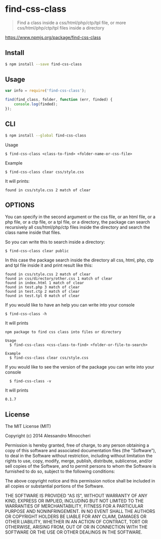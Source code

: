 # find-css-class

> Find a class inside a css/html/php/ctp/tpl file, or more css/html/php/ctp/tpl files inside a directory

https://www.npmjs.org/package/find-css-class

## Install

```sh
$ npm install --save find-css-class
```


## Usage

```js
var info = require('find-css-class');

find(find_class, folder, function (err, finded) {
	console.log(finded);
});
```

## CLI

```sh
$ npm install --global find-css-class
```

  Usage

  ```
  $ find-css-class <class-to-find> <folder-name-or-css-file>
  ```
  
  Example
  
  ```
  $ find-css-class clear css/style.css
  ```

It will prints:

```
found in css/style.css 2 match of clear
```

## OPTIONS
You can specify in the second argument or the css file, or an html file, or a php file, or a ctp file, or a tpl file, or a directory, the package can search recursively all css/html/php/ctp files inside the directory and search the class name inside that files.

So you can write this to search inside a directory:

```
$ find-css-class clear public
```

In this case the package search inside the directory all css, html, php, ctp and tpl file inside it and print result like this:

```
found in css/style.css 2 match of clear
found in css/directory/other.css 1 match of clear
found in index.html 1 match of clear
found in test.php 3 match of clear
found in test.ctp 2 match of clear
found in test.tpl 0 match of clear
```

If you would like to have an help you can write into your console

  ```
  $ find-css-class -h
  ```

It will prints

```
npm package to find css class into files or directory

Usage
  $ find-css-class <css-class-to-find> <folder-or-file-to-search>

Example
  $ find-css-class clear css/style.css
```

If you would like to see the version of the package you can write into your console

```
  $ find-css-class -v
  ```

  It will prints

  ```
  0.1.7
  ```

## License

The MIT License (MIT)

Copyright (c) 2014 Alessandro Minoccheri

Permission is hereby granted, free of charge, to any person obtaining a copy of this software and associated documentation files (the "Software"), to deal in the Software without restriction, including without limitation the rights to use, copy, modify, merge, publish, distribute, sublicense, and/or sell copies of the Software, and to permit persons to whom the Software is furnished to do so, subject to the following conditions:

The above copyright notice and this permission notice shall be included in all copies or substantial portions of the Software.

THE SOFTWARE IS PROVIDED "AS IS", WITHOUT WARRANTY OF ANY KIND, EXPRESS OR IMPLIED, INCLUDING BUT NOT LIMITED TO THE WARRANTIES OF MERCHANTABILITY, FITNESS FOR A PARTICULAR PURPOSE AND NONINFRINGEMENT. IN NO EVENT SHALL THE AUTHORS OR COPYRIGHT HOLDERS BE LIABLE FOR ANY CLAIM, DAMAGES OR OTHER LIABILITY, WHETHER IN AN ACTION OF CONTRACT, TORT OR OTHERWISE, ARISING FROM, OUT OF OR IN CONNECTION WITH THE SOFTWARE OR THE USE OR OTHER DEALINGS IN THE SOFTWARE.